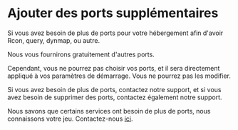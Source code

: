 # Ajouter des ports supplémentaires

Si vous avez besoin de plus de ports pour votre hébergement afin d'avoir Rcon, query, dynmap, ou autre.

Nous vous fournirons gratuitement d'autres ports.

Cependant, vous ne pourrez pas choisir vos ports, et il sera directement appliqué à vos paramètres de démarrage. Vous ne pourrez pas les modifier.

Si vous avez besoin de plus de ports, contactez notre support, et si vous avez besoin de supprimer des ports, contactez également notre support.

Nous savons que certains services ont besoin de plus de ports, nous connaissons votre jeu. Contactez-nous [ici](https://portal.polisystems.ch/contact.php?language=french).
